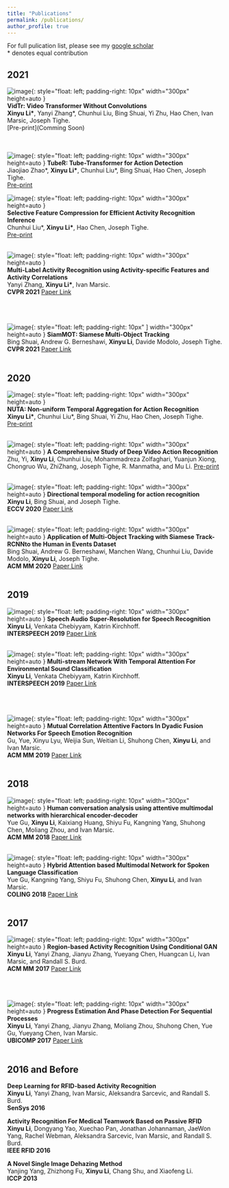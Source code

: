 ```yaml
---
title: "Publications"
permalink: /publications/
author_profile: true
---
```


For full pulication list, please see my [google scholar](https://scholar.google.com/citations?user=xMnAUmkAAAAJ&hl=en)
<br />
\* denotes equal contribution


## 2021

![image](/images/publication/VidTr.png){: style="float: left; padding-right: 10px"
                                        width="300px"
                                        height=auto }  
**VidTr: Video Transformer Without Convolutions** <br />
**Xinyu Li\***, Yanyi Zhang\*, Chunhui Liu, Bing Shuai, Yi Zhu, Hao Chen, Ivan Marsic, Joseph Tighe.<br />
[Pre-print](Comming Soon) <br /><br /><br />

![image](/images/publication/TubeR.png){: style="float: left; padding-right: 10px"
                                        width="300px"
                                        height=auto }
**TubeR: Tube-Transformer for Action Detection**  <br />
Jiaojiao Zhao\*, **Xinyu Li\***, Chunhui Liu\*, Bing Shuai, Hao Chen, Joseph Tighe. <br />
[Pre-print](https://arxiv.org/pdf/2104.00969.pdf)

![image](/images/publication/SFC.png){: style="float: left; padding-right: 10px"
                                        width="300px"
                                        height=auto }  
**Selective Feature Compression for Efficient Activity Recognition Inference** <br />
Chunhui Liu\*, **Xinyu Li\***, Hao Chen, Joseph Tighe.<br />
[Pre-print](https://arxiv.org/pdf/2104.00179.pdf) <br /><br />

![image](/images/publication/Tri-ax.jpg){: style="float: left; padding-right: 10px"
                                        width="300px"
                                        height=auto }  
**Multi-Label Activity Recognition using Activity-specific Features and Activity Correlations** <br />
Yanyi Zhang, **Xinyu Li\***, Ivan Marsic.<br />
**CVPR 2021** [Paper Link](https://arxiv.org/abs/2009.07420) <br /><br /><br /><br />

![image](/images/publication/SiamMOT.png){: style="float: left; padding-right: 10px"
]                                        width="300px"
                                        height=auto } 
**SiamMOT: Siamese Multi-Object Tracking** <br />
Bing Shuai, Andrew G. Berneshawi, **Xinyu Li**, Davide Modolo, Joseph Tighe.<br />
**CVPR 2021** [Paper Link](available_soon) <br /><br />

## 2020

![image](/images/publication/nuta.png){: style="float: left; padding-right: 10px"
                                        width="300px"
                                        height=auto }  
**NUTA: Non-uniform Temporal Aggregation for Action Recognition** <br />
**Xinyu Li\***, Chunhui Liu\*, Bing Shuai, Yi Zhu, Hao Chen, Joseph Tighe.<br />
[Pre-print](https://arxiv.org/pdf/2012.08041.pdf) <br /><br />

![image](/images/publication/survey.png){: style="float: left; padding-right: 10px"
                                        width="300px"
                                        height=auto } 
**A Comprehensive Study of Deep Video Action Recognition** <br />
Zhu, Yi, **Xinyu Li**, Chunhui Liu, Mohammadreza Zolfaghari, Yuanjun Xiong, Chongruo Wu, ZhiZhang, Joseph Tighe, R. Manmatha, and Mu Li. [Pre-print](https://arxiv.org/abs/2012.06567) <br /><br />

![image](/images/publication/cidc.png){: style="float: left; padding-right: 10px"
                                        width="300px"
                                        height=auto } 
**Directional temporal modeling for action recognition** <br />
**Xinyu Li**, Bing Shuai, and Joseph Tighe.<br />
**ECCV 2020** [Paper Link](https://arxiv.org/abs/2007.11040) <br /><br />

![image](/images/publication/HIE.png){: style="float: left; padding-right: 10px"
                                        width="300px"
                                        height=auto } 
**Application of Multi-Object Tracking with Siamese Track-RCNNto the Human in Events Dataset** <br />
Bing Shuai, Andrew G. Berneshawi, Manchen Wang, Chunhui Liu, Davide Modolo, **Xinyu Li**, Joseph Tighe.<br />
**ACM MM 2020** [Paper Link](https://arxiv.org/abs/2007.11040) <br /><br />

## 2019
![image](/images/publication/ASR.png){: style="float: left; padding-right: 10px"
                                        width="300px"
                                        height=auto } 
**Speech Audio Super-Resolution for Speech Recognition** <br />
**Xinyu Li**, Venkata Chebiyyam, Katrin Kirchhoff.<br />
**INTERSPEECH 2019** [Paper Link](https://www.isca-speech.org/archive/Interspeech_2019/pdfs/3043.pdf) <br /><br />

![image](/images/publication/ESC.png){: style="float: left; padding-right: 10px"
                                        width="300px"
                                        height=auto } 
**Multi-stream Network With Temporal Attention For Environmental Sound Classification** <br />
**Xinyu Li**, Venkata Chebiyyam, Katrin Kirchhoff.<br />
**INTERSPEECH 2019** [Paper Link](https://www.isca-speech.org/archive/Interspeech_2019/pdfs/3019.pdf) <br /><br /><br /><br />

![image](/images/publication/emo_acm.jpg){: style="float: left; padding-right: 10px"
                                        width="300px"
                                        height=auto } 
**Mutual Correlation Attentive Factors In Dyadic Fusion Networks For Speech Emotion Recognition** <br />
 Gu, Yue, Xinyu Lyu, Weijia Sun, Weitian Li, Shuhong Chen, **Xinyu Li**, and Ivan Marsic.<br />
**ACM MM 2019** [Paper Link](https://dl.acm.org/doi/abs/10.1145/3343031.3351039) <br /><br />

## 2018
![image](/images/publication/acm_2018.jpg){: style="float: left; padding-right: 10px"
                                        width="300px"
                                        height=auto } 
**Human conversation analysis using attentive multimodal networks with hierarchical encoder-decoder** <br />
Yue Gu, **Xinyu Li**, Kaixiang Huang, Shiyu Fu, Kangning Yang, Shuhong Chen, Moliang Zhou, and Ivan Marsic.<br />
**ACM MM 2018** [Paper Link](https://dl.acm.org/doi/10.1145/3240508.3240714) <br /><br />

![image](/images/publication/coling.png){: style="float: left; padding-right: 10px"
                                        width="300px"
                                        height=auto } 
**Hybrid Attention based Multimodal Network for Spoken Language Classification** <br />
Yue Gu, Kangning Yang, Shiyu Fu, Shuhong Chen, **Xinyu Li**, and Ivan Marsic.<br />
**COLING 2018** [Paper Link](https://www.aclweb.org/anthology/C18-1201.pdf) <br /><br />


## 2017
![image](/images/publication/acm_2017.jpg){: style="float: left; padding-right: 10px"
                                        width="300px"
                                        height=auto } 
**Region-based Activity Recognition Using Conditional GAN** <br />
**Xinyu Li**, Yanyi Zhang, Jianyu Zhang, Yueyang Chen, Huangcan Li, Ivan Marsic, and Randall S. Burd.<br />
**ACM MM 2017** [Paper Link](https://dl.acm.org/doi/10.1145/3123266.3123365) <br /><br /><br /><br />

![image](/images/publication/ubicomp.png){: style="float: left; padding-right: 10px"
                                        width="300px"
                                        height=auto } 
**Progress Estimation And Phase Detection For Sequential Processes** <br />
**Xinyu Li**, Yanyi Zhang, Jianyu Zhang, Moliang Zhou, Shuhong Chen, Yue Gu, Yueyang Chen, Ivan Marsic.<br />
**UBICOMP 2017** [Paper Link](https://www.researchgate.net/publication/314115760_Process_Progress_Estimation_and_Phase_Detection) <br /><br />

## 2016 and Before

**Deep Learning for RFID-based Activity Recognition** <br />
**Xinyu Li**, Yanyi Zhang, Ivan Marsic, Aleksandra Sarcevic, and Randall S. Burd.<br />
**SenSys 2016** 

**Activity Recognition For Medical Teamwork Based on Passive RFID** <br />
**Xinyu Li**, Dongyang Yao, Xuechao Pan, Jonathan Johannaman, JaeWon Yang, Rachel Webman, Aleksandra Sarcevic, Ivan Marsic, and Randall S. Burd.<br />
**IEEE RFID 2016** 

**A Novel Single Image Dehazing Method** <br />
Yanjing Yang, Zhizhong Fu, **Xinyu Li**, Chang Shu, and Xiaofeng Li.<br />
**ICCP 2013** 
                                                                                    